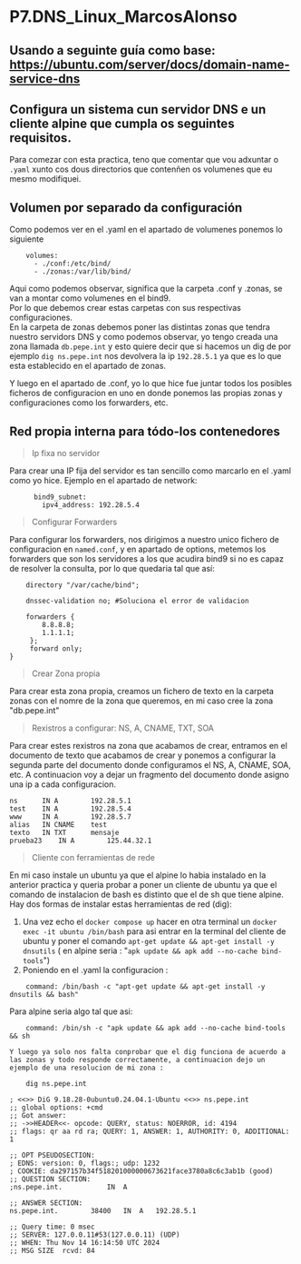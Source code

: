 # P7.DNS_Linux_MarcosAlonso

## Usando a seguinte guía como base: https://ubuntu.com/server/docs/domain-name-service-dns
## Configura un sistema cun servidor DNS e un cliente alpine que cumpla os seguintes requisitos.
Para comezar con esta practica, teno que comentar que vou adxuntar o `.yaml` xunto cos dous directorios que contenñen os volumenes que eu mesmo modifiquei.
## Volumen por separado da configuración
Como podemos ver en el .yaml en el apartado de volumenes ponemos lo siguiente 
```
    volumes:
      - ./conf:/etc/bind/
      - ./zonas:/var/lib/bind/
```
Aqui como podemos observar, significa que la carpeta .conf y .zonas, se van a montar como volumenes en el bind9.  
Por lo que debemos crear estas carpetas con sus respectivas configuraciones.  
En la carpeta de zonas debemos poner las distintas zonas que tendra nuestro servidors DNS y como podemos observar, yo tengo creada una zona llamada `db.pepe.int` y esto quiere decir que si hacemos un dig de por ejemplo `dig ns.pepe.int` nos devolvera la ip `192.28.5.1` ya que es lo que esta establecido en el apartado de zonas.  
  

Y luego en el apartado de .conf, yo lo que hice fue juntar todos los posibles ficheros de configuracion en uno en donde ponemos las propias zonas y configuraciones como los forwarders, etc.




## Red propia interna para tódo-los contenedores
>Ip fixa no servidor  

Para crear una IP fija del servidor es tan sencillo como marcarlo en el .yaml como yo hice. Ejemplo en el apartado de network: 
```networks:
      bind9_subnet:
        ipv4_address: 192.28.5.4
```

> Configurar Forwarders  

Para configurar los forwarders, nos dirigimos a nuestro unico fichero de configuracion en `named.conf`, y en apartado de options, metemos los forwarders que son los servidores a los que acudira bind9 si no es capaz de resolver la consulta, por lo que quedaria tal que así:
```options {
	directory "/var/cache/bind";

    dnssec-validation no; #Soluciona el error de validacion

	forwarders {
	 	8.8.8.8;
		1.1.1.1;
	 };
	 forward only;
}
```

>Crear Zona propia  

Para crear esta zona propia, creamos un fichero de texto en la carpeta zonas con el nomre de la zona que queremos, en mi caso cree la zona "db.pepe.int"

>Rexistros a configurar: NS, A, CNAME, TXT, SOA  

Para crear estes rexistros na zona que acabamos de crear, entramos en el documento de texto que acabamos de crear y ponemos a configurar la segunda parte del documento donde configuramos el NS, A, CNAME, SOA, etc. A continuacion voy a dejar un fragmento del documento donde asigno una ip a cada configuracion.
```
ns		IN A		192.28.5.1
test	IN A		192.28.5.4
www		IN A		192.28.5.7
alias	IN CNAME	test
texto	IN TXT		mensaje
prueba23	IN A		125.44.32.1
``` 


>Cliente con ferramientas de rede  

En mi caso instale un ubuntu ya que el alpine lo habia instalado en la anterior practica y queria probar a poner un cliente de ubuntu ya que el comando de instalacion de bash es distinto que el de sh que tiene alpine.  
Hay dos formas de instalar estas herramientas de red (dig):  
1. Una vez echo el `docker compose up` hacer en otra terminal un `docker exec -it ubuntu /bin/bash` para asi entrar en la terminal del cliente de ubuntu y poner el comando `apt-get update && apt-get install -y dnsutils` ( en alpine seria : "`apk update && apk add --no-cache bind-tools`")  
2. Poniendo en el .yaml la configuracion :
```
    command: /bin/bash -c "apt-get update && apt-get install -y dnsutils && bash" 
```

Para alpine seria algo tal que asi:
```
    command: /bin/sh -c "apk update && apk add --no-cache bind-tools && sh
```
  
    
    Y luego ya solo nos falta conprobar que el dig funciona de acuerdo a las zonas y todo responde correctamente, a continuacion dejo un ejemplo de una resolucion de mi zona :
```
    dig ns.pepe.int

; <<>> DiG 9.18.28-0ubuntu0.24.04.1-Ubuntu <<>> ns.pepe.int
;; global options: +cmd
;; Got answer:
;; ->>HEADER<<- opcode: QUERY, status: NOERROR, id: 4194
;; flags: qr aa rd ra; QUERY: 1, ANSWER: 1, AUTHORITY: 0, ADDITIONAL: 1

;; OPT PSEUDOSECTION:
; EDNS: version: 0, flags:; udp: 1232
; COOKIE: da297157b34f518201000000673621face3780a8c6c3ab1b (good)
;; QUESTION SECTION:
;ns.pepe.int.			IN	A

;; ANSWER SECTION:
ns.pepe.int.		38400	IN	A	192.28.5.1

;; Query time: 0 msec
;; SERVER: 127.0.0.11#53(127.0.0.11) (UDP)
;; WHEN: Thu Nov 14 16:14:50 UTC 2024
;; MSG SIZE  rcvd: 84

```